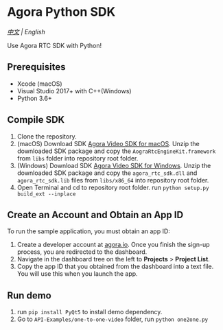 # Agora Python SDK
*[中文](Readme.zh.md) | English*

Use Agora RTC SDK with Python! 

## Prerequisites

- Xcode (macOS)
- Visual Studio 2017+ with C++(Windows)
- Python 3.6+

## Compile SDK

1. Clone the repository.
2. (macOS) Download SDK [Agora Video SDK for macOS](https://download.agora.io/sdk/release/Agora_Native_SDK_for_Mac_v3_1_2_FULL.zip). Unzip the downloaded SDK package and copy the `AograRtcEngineKit.framework` from `libs` folder into repository root folder.
3. (Windows) Download SDK [Agora Video SDK for Windows](https://download.agora.io/sdk/release/Agora_Native_SDK_for_Windows_v3_1_2_FULL.zip). Unzip the downloaded SDK package and copy the `agora_rtc_sdk.dll` and `agora_rtc_sdk.lib` files from `libs/x86_64` into repository root folder.
4. Open Terminal and cd to repository root folder. run `python setup.py build_ext --inplace`

## Create an Account and Obtain an App ID
To run the sample application, you must obtain an app ID: 

1. Create a developer account at [agora.io](https://dashboard.agora.io/signin/). Once you finish the sign-up process, you are redirected to the dashboard.
2. Navigate in the dashboard tree on the left to **Projects** > **Project List**.
3. Copy the app ID that you obtained from the dashboard into a text file. You will use this when you launch the app.

## Run demo

1. run `pip install PyQt5` to install demo dependency.
2. Go to `API-Examples/one-to-one-video` folder, run `python one2one.py`

